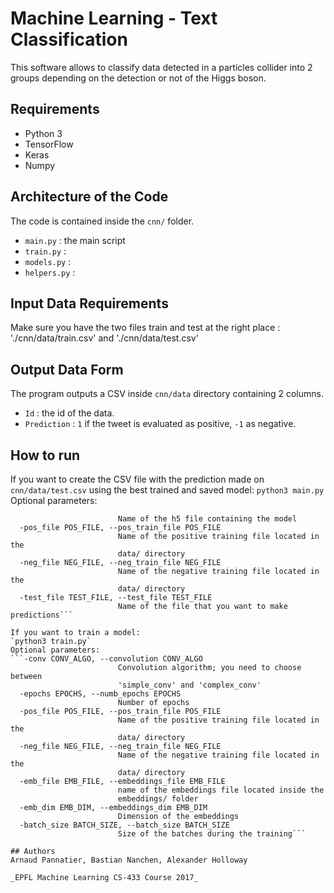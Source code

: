 # Machine Learning - Text Classification

This software allows to classify data detected in a particles collider into 2 groups depending on the detection or not of the Higgs boson.

## Requirements
- Python 3
- TensorFlow
- Keras
- Numpy

## Architecture of the Code
The code is contained inside the `cnn/` folder.
- `main.py` : the main script
- `train.py` :
- `models.py` :
- `helpers.py` :

## Input Data Requirements
Make sure you have the two files train and test at the right place : './cnn/data/train.csv' and './cnn/data/test.csv'

## Output Data Form
The program outputs a CSV inside `cnn/data` directory containing 2 columns.
- `Id` : the id of the data.
- `Prediction` : `1` if the tweet is evaluated as positive, `-1` as negative.

## How to run
If you want to create the CSV file with the prediction made on `cnn/data/test.csv` using the best trained and saved model:
`python3 main.py`
Optional parameters:
```-m_file MODEL_FILE, --model_file MODEL_FILE
                        Name of the h5 file containing the model
  -pos_file POS_FILE, --pos_train_file POS_FILE
                        Name of the positive training file located in the
                        data/ directory
  -neg_file NEG_FILE, --neg_train_file NEG_FILE
                        Name of the negative training file located in the
                        data/ directory
  -test_file TEST_FILE, --test_file TEST_FILE
                        Name of the file that you want to make predictions```

If you want to train a model:
`python3 train.py`
Optional parameters:
```-conv CONV_ALGO, --convolution CONV_ALGO
                        Convolution algorithm; you need to choose between
                        'simple_conv' and 'complex_conv'
  -epochs EPOCHS, --numb_epochs EPOCHS
                        Number of epochs
  -pos_file POS_FILE, --pos_train_file POS_FILE
                        Name of the positive training file located in the
                        data/ directory
  -neg_file NEG_FILE, --neg_train_file NEG_FILE
                        Name of the negative training file located in the
                        data/ directory
  -emb_file EMB_FILE, --embeddings_file EMB_FILE
                        name of the embeddings file located inside the
                        embeddings/ folder
  -emb_dim EMB_DIM, --embeddings_dim EMB_DIM
                        Dimension of the embeddings
  -batch_size BATCH_SIZE, --batch_size BATCH_SIZE
                        Size of the batches during the training```

## Authors
Arnaud Pannatier, Bastian Nanchen, Alexander Holloway

_EPFL Machine Learning CS-433 Course 2017_
